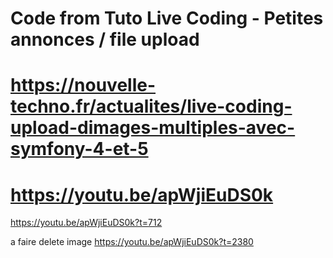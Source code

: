 # Code from Tuto Live Coding - Petites annonces / file upload 
# https://nouvelle-techno.fr/actualites/live-coding-upload-dimages-multiples-avec-symfony-4-et-5
# https://youtu.be/apWjiEuDS0k


https://youtu.be/apWjiEuDS0k?t=712


a faire delete image
https://youtu.be/apWjiEuDS0k?t=2380